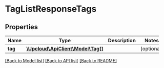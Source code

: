 # TagListResponseTags

## Properties
Name | Type | Description | Notes
------------ | ------------- | ------------- | -------------
**tag** | [**\Upcloud\ApiClient\Model\Tag[]**](Tag.md) |  | [optional] 

[[Back to Model list]](../README.md#documentation-for-models) [[Back to API list]](../README.md#documentation-for-api-endpoints) [[Back to README]](../README.md)


